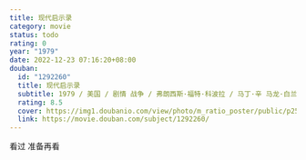 ```yaml
---
title: 现代启示录
category: movie
status: todo
rating: 0
year: "1979"
date: 2022-12-23 07:16:20+08:00
douban:
  id: "1292260"
  title: 现代启示录
  subtitle: 1979 / 美国 / 剧情 战争 / 弗朗西斯·福特·科波拉 / 马丁·辛 马龙·白兰度
  rating: 8.5
  cover: https://img1.doubanio.com/view/photo/m_ratio_poster/public/p2501047088.jpg
  link: https://movie.douban.com/subject/1292260/
---
```


看过 准备再看
